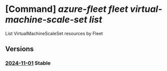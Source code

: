 # [Command] _azure-fleet fleet virtual-machine-scale-set list_

List VirtualMachineScaleSet resources by Fleet

## Versions

### [2024-11-01](/Resources/mgmt-plane/L3N1YnNjcmlwdGlvbnMve30vcmVzb3VyY2Vncm91cHMve30vcHJvdmlkZXJzL21pY3Jvc29mdC5henVyZWZsZWV0L2ZsZWV0cy97fS92aXJ0dWFsbWFjaGluZXNjYWxlc2V0cw==/2024-11-01.xml) **Stable**

<!-- mgmt-plane /subscriptions/{}/resourcegroups/{}/providers/microsoft.azurefleet/fleets/{}/virtualmachinescalesets 2024-11-01 -->
